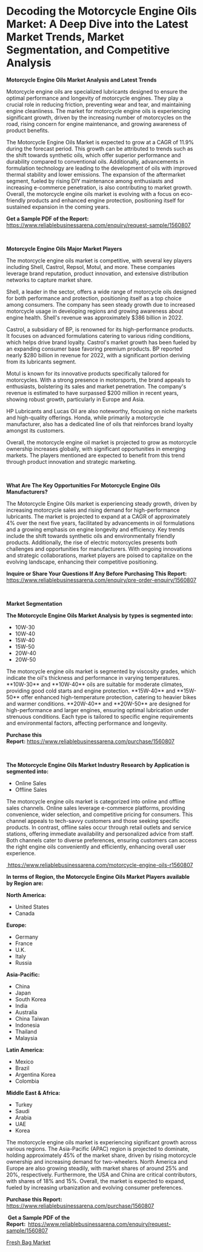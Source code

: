 <p><h1>Decoding the Motorcycle Engine Oils Market: A Deep Dive into the Latest Market Trends, Market Segmentation, and Competitive Analysis</h1></p><p><strong>Motorcycle Engine Oils Market Analysis and Latest Trends</strong></p>
<p><p>Motorcycle engine oils are specialized lubricants designed to ensure the optimal performance and longevity of motorcycle engines. They play a crucial role in reducing friction, preventing wear and tear, and maintaining engine cleanliness. The market for motorcycle engine oils is experiencing significant growth, driven by the increasing number of motorcycles on the road, rising concern for engine maintenance, and growing awareness of product benefits.</p><p>The Motorcycle Engine Oils Market is expected to grow at a CAGR of 11.9% during the forecast period. This growth can be attributed to trends such as the shift towards synthetic oils, which offer superior performance and durability compared to conventional oils. Additionally, advancements in formulation technology are leading to the development of oils with improved thermal stability and lower emissions. The expansion of the aftermarket segment, fueled by rising DIY maintenance among enthusiasts and increasing e-commerce penetration, is also contributing to market growth. Overall, the motorcycle engine oils market is evolving with a focus on eco-friendly products and enhanced engine protection, positioning itself for sustained expansion in the coming years.</p></p>
<p><strong>Get a Sample PDF of the Report:&nbsp;</strong> <a href="https://www.reliablebusinessarena.com/enquiry/request-sample/1560807?utm_campaign=2928&utm_medium=2&utm_source=Github&utm_content=ia&utm_term=04042025&utm_id=motorcycle-engine-oils">https://www.reliablebusinessarena.com/enquiry/request-sample/1560807</a></p>
<p>&nbsp;</p>
<p><strong>Motorcycle Engine Oils Major Market Players</strong></p>
<p><p>The motorcycle engine oils market is competitive, with several key players including Shell, Castrol, Repsol, Motul, and more. These companies leverage brand reputation, product innovation, and extensive distribution networks to capture market share.</p><p>Shell, a leader in the sector, offers a wide range of motorcycle oils designed for both performance and protection, positioning itself as a top choice among consumers. The company has seen steady growth due to increased motorcycle usage in developing regions and growing awareness about engine health. Shell's revenue was approximately $386 billion in 2022.</p><p>Castrol, a subsidiary of BP, is renowned for its high-performance products. It focuses on advanced formulations catering to various riding conditions, which helps drive brand loyalty. Castrol's market growth has been fueled by an expanding consumer base favoring premium products. BP reported nearly $280 billion in revenue for 2022, with a significant portion deriving from its lubricants segment.</p><p>Motul is known for its innovative products specifically tailored for motorcycles. With a strong presence in motorsports, the brand appeals to enthusiasts, bolstering its sales and market penetration. The company's revenue is estimated to have surpassed $200 million in recent years, showing robust growth, particularly in Europe and Asia.</p><p>HP Lubricants and Lucas Oil are also noteworthy, focusing on niche markets and high-quality offerings. Honda, while primarily a motorcycle manufacturer, also has a dedicated line of oils that reinforces brand loyalty amongst its customers. </p><p>Overall, the motorcycle engine oil market is projected to grow as motorcycle ownership increases globally, with significant opportunities in emerging markets. The players mentioned are expected to benefit from this trend through product innovation and strategic marketing.</p></p>
<p>&nbsp;</p>
<p><strong>What Are The Key Opportunities For Motorcycle Engine Oils Manufacturers?</strong></p>
<p><p>The Motorcycle Engine Oils market is experiencing steady growth, driven by increasing motorcycle sales and rising demand for high-performance lubricants. The market is projected to expand at a CAGR of approximately 4% over the next five years, facilitated by advancements in oil formulations and a growing emphasis on engine longevity and efficiency. Key trends include the shift towards synthetic oils and environmentally friendly products. Additionally, the rise of electric motorcycles presents both challenges and opportunities for manufacturers. With ongoing innovations and strategic collaborations, market players are poised to capitalize on the evolving landscape, enhancing their competitive positioning.</p></p>
<p><strong>Inquire or Share Your Questions If Any Before Purchasing This Report:</strong> <a href="https://www.reliablebusinessarena.com/enquiry/pre-order-enquiry/1560807?utm_campaign=2928&utm_medium=2&utm_source=Github&utm_content=ia&utm_term=04042025&utm_id=motorcycle-engine-oils">https://www.reliablebusinessarena.com/enquiry/pre-order-enquiry/1560807</a></p>
<p>&nbsp;</p>
<p><strong>Market Segmentation</strong></p>
<p><strong>The Motorcycle Engine Oils Market Analysis by types is segmented into:</strong></p>
<p><ul><li>10W-30</li><li>10W-40</li><li>15W-40</li><li>15W-50</li><li>20W-40</li><li>20W-50</li></ul></p>
<p><p>The motorcycle engine oils market is segmented by viscosity grades, which indicate the oil's thickness and performance in varying temperatures. **10W-30** and **10W-40** oils are suitable for moderate climates, providing good cold starts and engine protection. **15W-40** and **15W-50** offer enhanced high-temperature protection, catering to heavier bikes and warmer conditions. **20W-40** and **20W-50** are designed for high-performance and larger engines, ensuring optimal lubrication under strenuous conditions. Each type is tailored to specific engine requirements and environmental factors, affecting performance and longevity.</p></p>
<p><strong>Purchase this Report:&nbsp;</strong><a href="https://www.reliablebusinessarena.com/purchase/1560807?utm_campaign=2928&utm_medium=2&utm_source=Github&utm_content=ia&utm_term=04042025&utm_id=motorcycle-engine-oils">https://www.reliablebusinessarena.com/purchase/1560807</a></p>
<p>&nbsp;</p>
<p><strong>The Motorcycle Engine Oils Market Industry Research by Application is segmented into:</strong></p>
<p><ul><li>Online Sales</li><li>Offline Sales</li></ul></p>
<p><p>The motorcycle engine oils market is categorized into online and offline sales channels. Online sales leverage e-commerce platforms, providing convenience, wider selection, and competitive pricing for consumers. This channel appeals to tech-savvy customers and those seeking specific products. In contrast, offline sales occur through retail outlets and service stations, offering immediate availability and personalized advice from staff. Both channels cater to diverse preferences, ensuring customers can access the right engine oils conveniently and efficiently, enhancing overall user experience.</p></p>
<p><a href="https://www.reliablebusinessarena.com/motorcycle-engine-oils-r1560807?utm_campaign=2928&utm_medium=2&utm_source=Github&utm_content=ia&utm_term=04042025&utm_id=motorcycle-engine-oils">&nbsp;https://www.reliablebusinessarena.com/motorcycle-engine-oils-r1560807</a></p>
<p><strong>In terms of Region, the Motorcycle Engine Oils Market Players available by Region are:</strong></p>
<p>
    <p> <strong> North America: </strong>
        <ul>
            <li>United States</li>
            <li>Canada</li>
        </ul>
        </p> 
    <p> <strong> Europe: </strong>
        <ul>
            <li>Germany</li>
            <li>France</li>
            <li>U.K.</li>
            <li>Italy</li>
            <li>Russia</li>
        </ul>
        </p> 
    <p> <strong> Asia-Pacific: </strong>
        <ul>
            <li>China</li>
            <li>Japan</li>
            <li>South Korea</li>
            <li>India</li>
            <li>Australia</li>
            <li>China Taiwan</li>
            <li>Indonesia</li>
            <li>Thailand</li>
            <li>Malaysia</li>
        </ul>
        </p> 
    <p> <strong> Latin America: </strong>
        <ul>
            <li>Mexico</li>
            <li>Brazil</li>
            <li>Argentina Korea</li>
            <li>Colombia</li>
        </ul>
        </p> 
    <p> <strong> Middle East & Africa: </strong>
        <ul>
            <li>Turkey</li>
            <li>Saudi</li>
            <li>Arabia</li>
            <li>UAE</li>
            <li>Korea</li>
        </ul>
    </p>
    </p>
<p><p>The motorcycle engine oils market is experiencing significant growth across various regions. The Asia-Pacific (APAC) region is projected to dominate, holding approximately 45% of the market share, driven by rising motorcycle ownership and increasing demand for two-wheelers. North America and Europe are also growing steadily, with market shares of around 25% and 20%, respectively. Furthermore, the USA and China are critical contributors, with shares of 18% and 15%. Overall, the market is expected to expand, fueled by increasing urbanization and evolving consumer preferences.</p></p>
<p><strong>Purchase this Report: </strong><a href="https://www.reliablebusinessarena.com/purchase/1560807?utm_campaign=2928&utm_medium=2&utm_source=Github&utm_content=ia&utm_term=04042025&utm_id=motorcycle-engine-oils">https://www.reliablebusinessarena.com/purchase/1560807</a></p>
<p>&nbsp;<strong>Get a Sample PDF of the Report:&nbsp;&nbsp;</strong><a href="https://www.reliablebusinessarena.com/enquiry/request-sample/1560807?utm_campaign=2928&utm_medium=2&utm_source=Github&utm_content=ia&utm_term=04042025&utm_id=motorcycle-engine-oils">https://www.reliablebusinessarena.com/enquiry/request-sample/1560807</a></p>
<p><strong></strong></p>
<p><p><a href="https://github.com/carendesrochers299/Market-Research-Report-List-1/blob/main/fresh-bag-market.md?utm_campaign=2928&utm_medium=2&utm_source=Github&utm_content=ia&utm_term=04042025&utm_id=motorcycle-engine-oils">Fresh Bag Market</a></p></p>